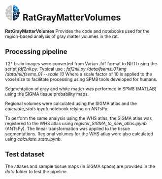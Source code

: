 #  <img src="assets/logo.png" alt="logo" width="50"/>   RatGrayMatterVolumes            


**RatGrayMatterVolumes** Provides the code and notebooks used for the region-based analysis of gray matter volumes in the rat.


## Processing pipeline            

T2* brain images were converted from Varian .fdf format to NIfTI using the script *fdf2nii.py*.
Typical use : *fdf2nii.py /data/fsems_01.img /data/nii/fsems_01 --scale 10*
Where a scale factor of 10 is applied to the voxel size to facilitate processing using SPM8 tools developed for humans.

Segmentation of gray and white matter was performed in SPM8 (MATLAB) using the SIGMA tissue probability maps.

Regional volumes were calculated using the SIGMA atlas and the *calculate_stats.ipynb* notebook relying on ANTsPy.

To perform the same analysis using the WHS atlas, the SIGMA atlas was registered to the WHS atlas using *register_SIGMA_to_new_atlas.ipynb* (ANTsPy). The linear transformation was applied to the tissue segmentations.
Regional volumes for the WHS atlas were also calculated using *calculate_stats.ipynb*.
   
## Test dataset

The atlases and sample tissue maps (in SIGMA space) are provided in the *data* folder to test the pipeline.



